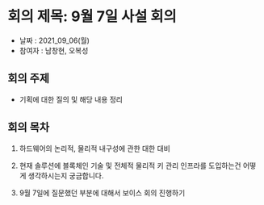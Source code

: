 # 회의 제목: 9월 7일 사설 회의

- 날짜 : 2021_09_06(월)
- 참여자 : 남창현, 오복성

## 회의 주제

- 기획에 대한 질의 및 해당 내용 정리

## 회의 목차

1. 하드웨어의 논리적, 물리적 내구성에 관한 대한 대비

2. 현재 솔루션에 블록체인 기술 및 전체적 물리적 키 관리 인프라를 도입하는건 어떻게 생각하시는지 궁금합니다.

3. 9월 7일에 질문했던 부분에 대해서 보이스 회의 진행하기
